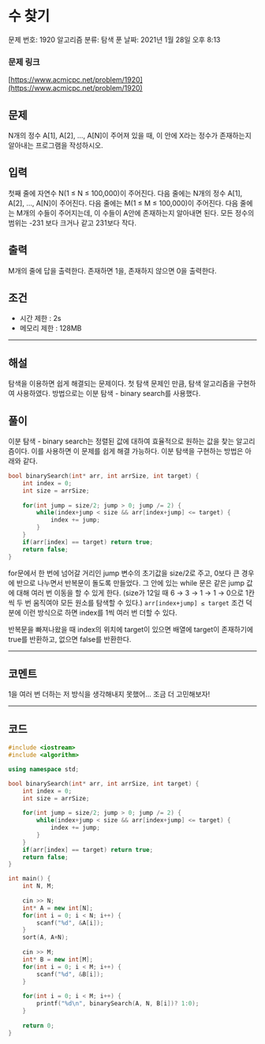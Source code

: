 # 수 찾기

문제 번호: 1920
알고리즘 분류: 탐색
푼 날짜: 2021년 1월 28일 오후 8:13

### 문제 링크

[https://www.acmicpc.net/problem/1920](https://www.acmicpc.net/problem/1920)

## 문제

N개의 정수 A[1], A[2], …, A[N]이 주어져 있을 때, 이 안에 X라는 정수가 존재하는지 알아내는 프로그램을 작성하시오.

## 입력

첫째 줄에 자연수 N(1 ≤ N ≤ 100,000)이 주어진다. 다음 줄에는 N개의 정수 A[1], A[2], …, A[N]이 주어진다. 다음 줄에는 M(1 ≤ M ≤ 100,000)이 주어진다. 다음 줄에는 M개의 수들이 주어지는데, 이 수들이 A안에 존재하는지 알아내면 된다. 모든 정수의 범위는 -231 보다 크거나 같고 231보다 작다.

## 출력

M개의 줄에 답을 출력한다. 존재하면 1을, 존재하지 않으면 0을 출력한다.

## 조건

- 시간 제한 : 2s
- 메모리 제한 : 128MB

---

## 해설

탐색을 이용하면 쉽게 해결되는 문제이다. 첫 탐색 문제인 만큼, 탐색 알고리즘을 구현하여 사용하였다. 방법으로는 이분 탐색 - binary search를 사용했다.

## 풀이

이분 탐색 - binary search는 정렬된 값에 대하여 효율적으로 원하는 값을 찾는 알고리즘이다. 이를 사용하면 이 문제를 쉽게 해결 가능하다. 이분 탐색을 구현하는 방법은 아래와 같다.

```cpp
bool binarySearch(int* arr, int arrSize, int target) {
    int index = 0;
    int size = arrSize;
    
    for(int jump = size/2; jump > 0; jump /= 2) {
        while(index+jump < size && arr[index+jump] <= target) {
            index += jump;
        }
    }
    if(arr[index] == target) return true;
    return false;
}
```

for문에서 한 번에 넘어갈 거리인 jump 변수의 초기값을 size/2로 주고, 0보다 큰 경우에 반으로 나누면서 반복문이 돌도록 만들었다.  그 안에 있는 while 문은 같은 jump 값에 대해 여러 번 이동을 할 수 있게 한다. (size가 12일 때 6 → 3 → 1 → 1 → 0으로 1칸씩 두 번 움직여야 모든 원소를 탐색할 수 있다.) `arr[index+jump] ≤ target` 조건 덕분에 이런 방식으로 하면 index를 1씩 여러 번 더할 수 있다. 

반복문을 빠져나왔을 때 index의 위치에 target이 있으면 배열에 target이 존재하기에 true를 반환하고, 없으면 false를 반환한다. 

---

## 코멘트

1을 여러 번 더하는 저 방식을 생각해내지 못했어... 조금 더 고민해보자!

---

## 코드

```cpp
#include <iostream>
#include <algorithm>

using namespace std;

bool binarySearch(int* arr, int arrSize, int target) {
    int index = 0;
    int size = arrSize;
    
    for(int jump = size/2; jump > 0; jump /= 2) {
        while(index+jump < size && arr[index+jump] <= target) {
            index += jump;
        }
    }
    if(arr[index] == target) return true;
    return false;
}

int main() {
    int N, M;
    
    cin >> N;
    int* A = new int[N];
    for(int i = 0; i < N; i++) {
        scanf("%d", &A[i]);
    }
    sort(A, A+N);
    
    cin >> M;
    int* B = new int[M];
    for(int i = 0; i < M; i++) {
        scanf("%d", &B[i]);
    }
    
    for(int i = 0; i < M; i++) {
        printf("%d\n", binarySearch(A, N, B[i])? 1:0);
    }
    
    return 0;
}
```